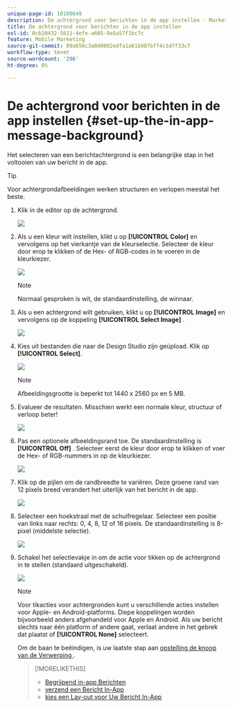 ```yaml
---
unique-page-id: 10100649
description: De achtergrond voor berichten in de app instellen - Marketo Docs - Productdocumentatie
title: De achtergrond voor berichten in de app instellen
exl-id: 0cb10432-5611-4efe-a605-9a5a57f1bc7c
feature: Mobile Marketing
source-git-commit: 09a656c3a0d0002edfa1a61b987bff4c1dff33cf
workflow-type: tm+mt
source-wordcount: '296'
ht-degree: 0%

---
```


# De achtergrond voor berichten in de app instellen {#set-up-the-in-app-message-background}

Het selecteren van een berichtachtergrond is een belangrijke stap in het voltooien van uw bericht in de app.

>[!TIP]
>
>Voor achtergrondafbeeldingen werken structuren en verlopen meestal het beste.

1. Klik in de editor op de achtergrond.

   ![](assets/image2016-5-9-8-3a38-3a1.png)

1. Als u een kleur wilt instellen, klikt u op **[!UICONTROL Color]** en vervolgens op het vierkantje van de kleurselectie. Selecteer de kleur door erop te klikken of de Hex- of RGB-codes in te voeren in de kleurkiezer.

   ![](assets/image2016-5-9-8-3a46-3a59.png)

   >[!NOTE]
   >
   >Normaal gesproken is wit, de standaardinstelling, de winnaar.

1. Als u een achtergrond wilt gebruiken, klikt u op **[!UICONTROL Image]** en vervolgens op de koppeling **[!UICONTROL Select Image]** .

   ![](assets/image2016-5-9-8-3a52-3a43.png)

1. Kies uit bestanden die naar de Design Studio zijn geüpload. Klik op **[!UICONTROL Select]**.

   ![](assets/image2016-5-9-9-3a0-3a2.png)

   >[!NOTE]
   >
   >Afbeeldingsgrootte is beperkt tot 1440 x 2560 px en 5 MB.

1. Evalueer de resultaten. Misschien werkt een normale kleur, structuur of verloop beter!

   ![](assets/image2016-5-9-9-3a2-3a33.png)

1. Pas een optionele afbeeldingsrand toe. De standaardinstelling is **[!UICONTROL Off]** . Selecteer eerst de kleur door erop te klikken of voer de Hex- of RGB-nummers in op de kleurkiezer.

   ![](assets/image2016-5-9-9-3a54-3a8.png)

1. Klik op de pijlen om de randbreedte te variëren. Deze groene rand van 12 pixels breed verandert het uiterlijk van het bericht in de app.

   ![](assets/image2016-5-9-9-3a58-3a38.png)

1. Selecteer een hoekstraal met de schuifregelaar. Selecteer een positie van links naar rechts: 0, 4, 8, 12 of 16 pixels. De standaardinstelling is 8-pixel (middelste selectie).

   ![](assets/image2016-5-6-9-3a39-3a28.png)

1. Schakel het selectievakje in om de actie voor tikken op de achtergrond in te stellen (standaard uitgeschakeld).

   ![](assets/image2016-5-9-10-3a6-3a10.png)

   >[!NOTE]
   >
   >Voor tikacties voor achtergronden kunt u verschillende acties instellen voor Apple- en Android-platforms. Diepe koppelingen worden bijvoorbeeld anders afgehandeld voor Apple en Android. Als uw bericht slechts naar één platform of andere gaat, verlaat andere in het gebrek dat plaatst of **[!UICONTROL None]** selecteert.

   Om de baan te beëindigen, is uw laatste stap aan [ opstelling de knoop van de Verwerping ](/help/marketo/product-docs/mobile-marketing/in-app-messages/creating-in-app-messages/set-up-the-dismiss-button-and-approve-the-message.md).

   >[!MORELIKETHIS]
   >
   >* [ Begrijpend in-app Berichten ](/help/marketo/product-docs/mobile-marketing/in-app-messages/understanding-in-app-messages.md)
   >* [ verzend een Bericht In-App ](/help/marketo/product-docs/mobile-marketing/in-app-messages/sending-your-in-app-message/send-your-in-app-message.md)
   >* [ kies een Lay-out voor Uw Bericht In-App ](/help/marketo/product-docs/mobile-marketing/in-app-messages/creating-in-app-messages/choose-a-layout-for-your-in-app-message.md)
